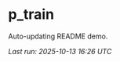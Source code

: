 # p_train

Auto-updating README demo.

<!--START_SECTION:status-->
_Last run: 2025-10-13 16:26 UTC_
<!--END_SECTION:status-->
















































































































































































































































































































































































































































































































































































































































































































































































































































































































































































































































































































































































































































































